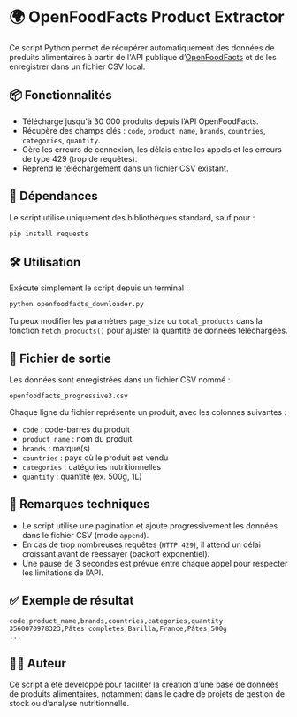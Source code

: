 # 🌍 OpenFoodFacts Product Extractor

Ce script Python permet de récupérer automatiquement des données de produits alimentaires à partir de l'API publique d’[OpenFoodFacts](https://world.openfoodfacts.org/) et de les enregistrer dans un fichier CSV local.

## 📦 Fonctionnalités

- Télécharge jusqu'à 30 000 produits depuis l’API OpenFoodFacts.
- Récupère des champs clés : `code`, `product_name`, `brands`, `countries`, `categories`, `quantity`.
- Gère les erreurs de connexion, les délais entre les appels et les erreurs de type 429 (trop de requêtes).
- Reprend le téléchargement dans un fichier CSV existant.

## 🐍 Dépendances

Le script utilise uniquement des bibliothèques standard, sauf pour :

```bash
pip install requests
```

## 🛠️ Utilisation

Exécute simplement le script depuis un terminal :

```bash
python openfoodfacts_downloader.py
```

Tu peux modifier les paramètres `page_size` ou `total_products` dans la fonction `fetch_products()` pour ajuster la quantité de données téléchargées.

## 🧾 Fichier de sortie

Les données sont enregistrées dans un fichier CSV nommé :

```text
openfoodfacts_progressive3.csv
```

Chaque ligne du fichier représente un produit, avec les colonnes suivantes :
- `code` : code-barres du produit
- `product_name` : nom du produit
- `brands` : marque(s)
- `countries` : pays où le produit est vendu
- `categories` : catégories nutritionnelles
- `quantity` : quantité (ex. 500g, 1L)

## 🧠 Remarques techniques

- Le script utilise une pagination et ajoute progressivement les données dans le fichier CSV (mode `append`).
- En cas de trop nombreuses requêtes (`HTTP 429`), il attend un délai croissant avant de réessayer (backoff exponentiel).
- Une pause de 3 secondes est prévue entre chaque appel pour respecter les limitations de l’API.

## ✅ Exemple de résultat

```csv
code,product_name,brands,countries,categories,quantity
3560070978323,Pâtes complètes,Barilla,France,Pâtes,500g
...
```

## 👨‍💻 Auteur

Ce script a été développé pour faciliter la création d’une base de données de produits alimentaires, notamment dans le cadre de projets de gestion de stock ou d’analyse nutritionnelle.
